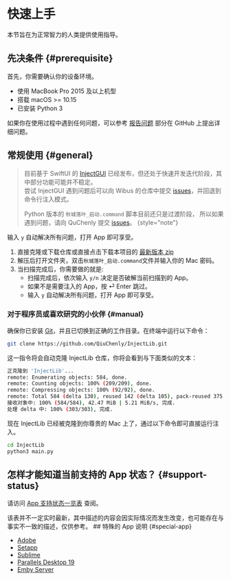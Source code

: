 # 快速上手

本节旨在为正常智力的人类提供使用指导。

## 先决条件 {#prerequisite}

首先，你需要确认你的设备环境。

- 使用 MacBook Pro 2015 及以上机型
- 搭载 macOS >= 10.15
- 已安装 Python 3

[//]: # (此外，请确保你：)

[//]: # ()

[//]: # (CEFR 分数达到 B1（中级，雅思 4.0 - 5.0）或以上)

如果你在使用过程中遇到任何问题，可以参考 [报告问题](report-an-issue.md) 部分在 GitHub 上提出详细问题。

## 常规使用 {#general}

> 目前基于 SwiftUI 的 [InjectGUI](https://github.com/wibus-wee/InjectGUI) 已经发布，但还处于快速开发迭代阶段，其中部分功能可能并不稳定。<br/>
> 尝试 InjectGUI 遇到问题后可以向 Wibus 的仓库中提交 [issues](https://github.com/wibus-wee/InjectGUI/issues)，并回退到命令行注入模式。
> 
> Python 版本的 `秋城落叶_启动.command` 脚本目前还只是过渡阶段， 所以如果遇到问题，请向 QuChenly 提交 [issues](report-an-issue.md)。
> {style="note"}

输入 `y` 自动解决所有问题，打开 App 即可享受。

1. 直接克隆或下载仓库或直接点击下载本项目的 [最新版本 zip](https://github.com/QiuChenly/InjectLib/archive/refs/heads/main.zip)
2. 解压后打开文件夹，双击`秋城落叶_启动.command`文件并输入你的 Mac 密码。
3. 当扫描完成后，你需要做的就是:
    - 扫描完成后，依次输入 `y/n` 决定是否破解当前扫描到的 App。
    - 如果不是需要注入的 App，按 <shortcut>⏎ Enter</shortcut> 跳过。
    - 输入 `y` 自动解决所有问题，打开 App 即可享受。

### 对于程序员或喜欢研究的小伙伴 {#manual}

确保你已安装 [Git](https://git-scm.com/)，并且已切换到正确的工作目录。在终端中运行以下命令：

```Bash
git clone https://github.com/QiuChenly/InjectLib.git
```

这一指令将会自动克隆 InjectLib 仓库，你将会看到与下面类似的文本：

```Bash
正克隆到 'InjectLib'...
remote: Enumerating objects: 584, done.
remote: Counting objects: 100% (209/209), done.
remote: Compressing objects: 100% (92/92), done.
remote: Total 584 (delta 130), reused 142 (delta 105), pack-reused 375
接收对象中: 100% (584/584), 42.47 MiB | 5.21 MiB/s, 完成.
处理 delta 中: 100% (303/303), 完成.
```

现在 InjectLib 已经被克隆到你尊贵的 Mac 上了，通过以下命令即可直接运行注入。

```Bash
cd InjectLib
python3 main.py
```

## 怎样才能知道当前支持的 App 状态？ {#support-status}

请访问 [App 支持状态一览表](app-support-list.md) 查阅。

<note>
该表并不一定实时最新，其中描述的内容会因实际情况而发生改变，也可能存在与事实不一致的描述，仅供参考。
</note>
## 特殊的 App 说明 {#special-app}

- [Adobe](adobe.md)
- [Setapp](setapp.md)
- [Sublime](sublime.md)
- [Parallels Desktop 19](parallels-desktop-19.md)
- [Emby Server](emby-server.md)
